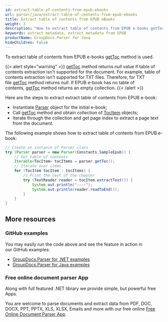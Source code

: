 ```yaml
---
id: extract-table-of-contents-from-epub-ebooks
url: parser/java/extract-table-of-contents-from-epub-ebooks
title: Extract table of contents from EPUB eBooks
weight: 3
description: "How to extract table of contents from EPUB e-books getToc method is used."
keywords: extract metadata, extract metadata from EPUB
productName: GroupDocs.Parser for Java
hideChildren: False
---
```

To extract table of contents from EPUB e-books [getToc](https://apireference.groupdocs.com/java/parser/com.groupdocs.parser/Parser#getToc()) method is used.

{{< alert style="warning" >}}
[getToc](https://apireference.groupdocs.com/java/parser/com.groupdocs.parser/Parser#getToc()) method returns *null* value if table of contents extraction isn't supported for the document. For example, table of contents extraction isn't supported for TXT files. Therefore, for TXT file [getToc](https://apireference.groupdocs.com/java/parser/com.groupdocs.parser/Parser#getToc()) method returns *null*. If EPUB e-book has no table of contents, [getToc](https://apireference.groupdocs.com/java/parser/com.groupdocs.parser/Parser#getToc()) method returns an empty collection.
{{< /alert >}}

Here are the steps to extract extract table of contents from EPUB e-book:

*   Instantiate [Parser](https://apireference.groupdocs.com/java/parser/com.groupdocs.parser/Parser) object for the initial e-book;
*   Call [getToc](https://apireference.groupdocs.com/java/parser/com.groupdocs.parser/Parser#getToc()) method and obtain collection of [TocItem](https://apireference.groupdocs.com/java/parser/com.groupdocs.parser.data/TocItem "class in com.groupdocs.parser.data") objects;
*   Iterate through the collection and get page index to extract a page text from the document.

The following example shows how to extract table of contents from EPUB e-book:

```java
// Create an instance of Parser class
try (Parser parser = new Parser(Constants.SampleEpub)) {
    // Get table of contents
    Iterable<TocItem> tocItems = parser.getToc();
    // Iterate over items
    for (TocItem tocItem : tocItems) {
        // Print the text of the chapter
        try (TextReader reader = tocItem.extractText()) {
            System.out.println("----");
            System.out.println(reader.readToEnd());
        }
    }
}
```

## More resources

### GitHub examples

You may easily run the code above and see the feature in action in our GitHub examples:

*   [GroupDocs.Parser for .NET examples](https://github.com/groupdocs-parser/GroupDocs.Parser-for-.NET)    
*   [GroupDocs.Parser for Java examples](https://github.com/groupdocs-parser/GroupDocs.Parser-for-Java)    

### Free online document parser App

Along with full featured .NET library we provide simple, but powerful free Apps.

You are welcome to parse documents and extract data from PDF, DOC, DOCX, PPT, PPTX, XLS, XLSX, Emails and more with our free online [Free Online Document Parser App](https://products.groupdocs.app/parser).